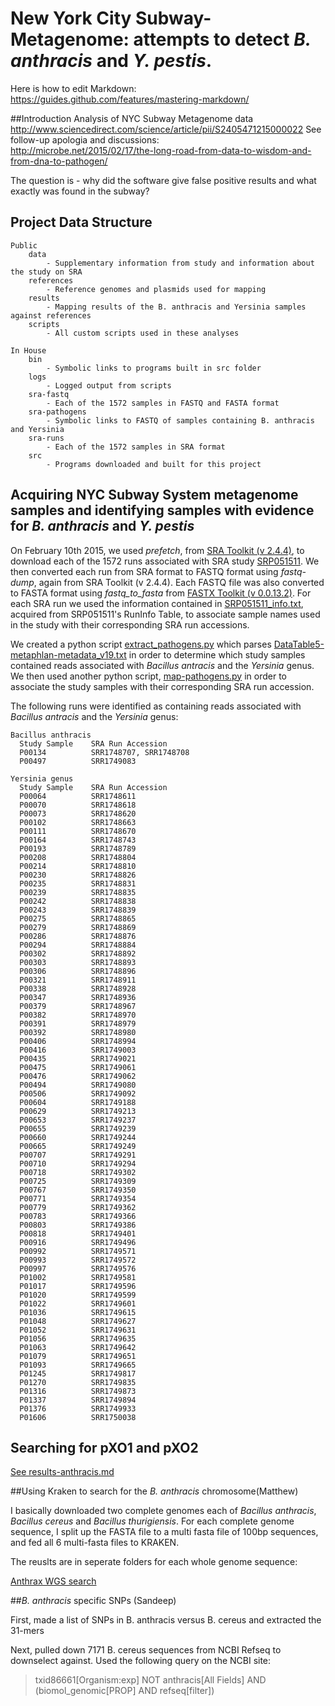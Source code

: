# New York City Subway-Metagenome: attempts to detect *B. anthracis* and *Y. pestis*. 

Here is how to edit Markdown:  
https://guides.github.com/features/mastering-markdown/

##Introduction
Analysis of NYC Subway Metagenome data  
http://www.sciencedirect.com/science/article/pii/S2405471215000022
See follow-up apologia and discussions:  
http://microbe.net/2015/02/17/the-long-road-from-data-to-wisdom-and-from-dna-to-pathogen/

The question is - why did the software give false positive results and what exactly was found in the subway?  

## Project Data Structure

    Public
        data
            - Supplementary information from study and information about the study on SRA
        references
            - Reference genomes and plasmids used for mapping
        results
            - Mapping results of the B. anthracis and Yersinia samples against references
        scripts
            - All custom scripts used in these analyses
    
    In House
        bin
            - Symbolic links to programs built in src folder
        logs
            - Logged output from scripts
        sra-fastq
            - Each of the 1572 samples in FASTQ and FASTA format
        sra-pathogens
            - Symbolic links to FASTQ of samples containing B. anthracis and Yersinia
        sra-runs
            - Each of the 1572 samples in SRA format
        src
            - Programs downloaded and built for this project

## Acquiring NYC Subway System metagenome samples and identifying samples with evidence for *B. anthracis* and *Y. pestis* 
On February 10th 2015, we used *prefetch*, from [SRA Toolkit (v 2.4.4)](http://ftp-trace.ncbi.nlm.nih.gov/sra/sdk/2.4.4/), 
to download each of the 1572 runs associated with SRA study 
[SRP051511](http://trace.ncbi.nlm.nih.gov/Traces/study/?acc=SRP051511). 
We then converted each run from SRA format to FASTQ format using *fastq-dump*, again from SRA Toolkit (v 2.4.4). 
Each FASTQ file was also converted to FASTA format using *fastq_to_fasta* from 
[FASTX Toolkit (v 0.0.13.2)](http://hannonlab.cshl.edu/fastx_toolkit/download.html). For each SRA run we used the 
information contained in [SRP051511_info.txt](https://github.com/Read-Lab-Confederation/nyc-subway-metagenome/blob/master/data/SRP051511_info.txt), acquired from SRP051511's RunInfo Table, to associate sample names used in the study with
their corresponding SRA run accessions.

We created a python script 
[extract_pathogens.py](https://github.com/Read-Lab-Confederation/nyc-subway-metagenome/blob/master/scripts/extract-pathogens.py) 
which parses [DataTable5-metaphlan-metadata_v19.txt](https://github.com/Read-Lab-Confederation/nyc-subway-metagenome/blob/master/data/DataTable5-metaphlan-metadata_v19.txt) 
in order to determine which study samples contained reads associated with *Bacillus antracis* and the *Yersinia* genus. We then used another python script, [map-pathogens.py](https://github.com/Read-Lab-Confederation/nyc-subway-metagenome/blob/master/scripts/map-pathogens.py) 
in order to associate the study samples with their corresponding SRA run accession.

The following runs were identified as containing reads associated with *Bacillus antracis* and the *Yersinia* genus:

    Bacillus anthracis
      Study Sample    SRA Run Accession
      P00134          SRR1748707, SRR1748708
      P00497          SRR1749083
      
    Yersinia genus
      Study Sample    SRA Run Accession
      P00064          SRR1748611
      P00070          SRR1748618
      P00073          SRR1748620
      P00102          SRR1748663
      P00111          SRR1748670
      P00164          SRR1748743
      P00193          SRR1748789
      P00208          SRR1748804
      P00214          SRR1748810
      P00230          SRR1748826
      P00235          SRR1748831
      P00239          SRR1748835
      P00242          SRR1748838
      P00243          SRR1748839
      P00275          SRR1748865
      P00279          SRR1748869
      P00286          SRR1748876
      P00294          SRR1748884
      P00302          SRR1748892
      P00303          SRR1748893
      P00306          SRR1748896
      P00321          SRR1748911
      P00338          SRR1748928
      P00347          SRR1748936
      P00379          SRR1748967
      P00382          SRR1748970
      P00391          SRR1748979
      P00392          SRR1748980
      P00406          SRR1748994
      P00416          SRR1749003
      P00435          SRR1749021
      P00475          SRR1749061
      P00476          SRR1749062
      P00494          SRR1749080
      P00506          SRR1749092
      P00604          SRR1749188
      P00629          SRR1749213
      P00653          SRR1749237
      P00655          SRR1749239
      P00660          SRR1749244
      P00665          SRR1749249
      P00707          SRR1749291
      P00710          SRR1749294
      P00718          SRR1749302
      P00725          SRR1749309
      P00767          SRR1749350
      P00771          SRR1749354
      P00779          SRR1749362
      P00783          SRR1749366
      P00803          SRR1749386
      P00818          SRR1749401
      P00916          SRR1749496
      P00992          SRR1749571
      P00993          SRR1749572
      P00997          SRR1749576
      P01002          SRR1749581
      P01017          SRR1749596
      P01020          SRR1749599
      P01022          SRR1749601
      P01036          SRR1749615
      P01048          SRR1749627
      P01052          SRR1749631
      P01056          SRR1749635
      P01063          SRR1749642
      P01079          SRR1749651
      P01093          SRR1749665
      P01245          SRR1749817
      P01270          SRR1749835
      P01316          SRR1749873
      P01337          SRR1749894
      P01376          SRR1749933
      P01606          SRR1750038

## Searching for pXO1 and pXO2

[See results-anthracis.md](/_sections/results-anthracis.md)

##Using Kraken to search for the *B. anthracis* chromosome(Matthew)
  
I basically downloaded two complete genomes each of *Bacillus anthracis*, *Bacillus cereus* and *Bacillus thurigiensis*. For each complete genome sequence, I split up the FASTA file to a multi fasta file of 100bp sequences, and fed all 6 multi-fasta files to KRAKEN.

The reuslts are in seperate folders for each whole genome sequence:

[Anthrax WGS search](https://www.dropbox.com/sh/fwfi75ft4ny1qkk/AADF16diPK-cgV-CmRHzLjWTa?dl=0)   


##*B. anthracis* specific SNPs (Sandeep)

First, made a list of SNPs in B. anthracis versus B. cereus and extracted the 31-mers  <Sandeep describe how you did this>

Next, pulled down 7171 B. cereus sequences from NCBI Refseq to downselect against.  Used the following query on the NCBI site:
>txid86661[Organism:exp] NOT anthracis[All Fields] AND (biomol_genomic[PROP] AND refseq[filter])
